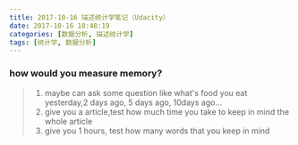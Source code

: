```yaml
---
title: 2017-10-16 描述统计学笔记（Udacity） 
date: 2017-10-16 18:48:19
categories: [数据分析, 描述统计学]
tags: [统计学, 数据分析]
---
```

### how would you measure memory?
> 1. maybe can ask some question like what's food you eat yesterday,2 days ago, 5 days ago, 10days ago...
> 2. give you a article,test how much time you take to keep in mind the whole article
> 3. give you 1 hours, test how many words that you keep in mind

